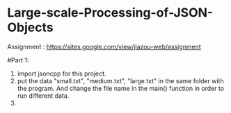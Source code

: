 # Large-scale-Processing-of-JSON-Objects
Assignment : https://sites.google.com/view/jiazou-web/assignment

#Part 1:
1. import jsoncpp for this project.
2. put the data "small.txt", "medium.txt", "large.txt" in the same folder with the program. 
   And change the file name in the main() function in order to run different data.
3. 
